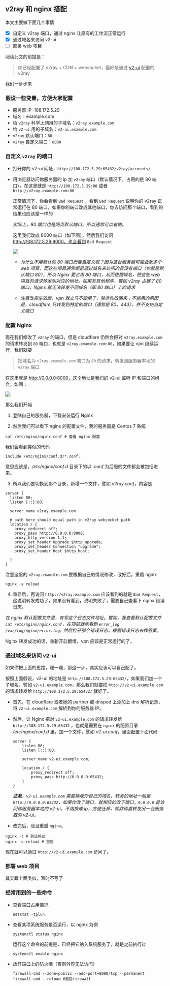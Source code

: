 ## v2ray 和 nginx 搭配

本文主要做下面几个事情

- [x] 自定义 v2ray 端口，通过 nginx 让原有的工作流正常运行
- [x] 通过域名来访问 v2-ui
- [ ] 部署 web 项目

阅读此文的前提是：

> 你已经配置了 v2ray + CDN + websocket，最好是通过 [v2-ui](https://github.com/sprov065/v2-ui) 配置的 v2ray

我们一步步来

### 假设一些变量，方便大家配置

- 服务器 IP: 108.172.5.29
- 域名：example.com
- 给 `v2ray` 科学上网用的子域名：`v2ray.example.com`
- 给 `v2-ui` 用的子域名：`v2-ui.example.com`
- `v2ray` 默认端口：`80`
- `v2ray` 自定义端口：`8000`

### 自定义 `v2ray` 的端口

- 打开你的 v2-ui 网址，`http://108.172.5.29:65432/v2ray/accounts/`
- 用浏览器访问你服务器的 ip 加 `v2ray` 端口（默认情况下，占用的是 80 端口），在这里就是 `http://108.172.5.29:80` 或者 `http://v2ray.example.com:80`

  正常情况下，你会看到 `Bad Request` ，看到 `Bad Request` 说明你的 v2ray 正常运行在 80 端口，如果你的端口改成其他端口，你去访问那个端口，看到的结果也应该是一样的

  _实际上，80 端口也是网页默认端口，所以通常可以省略。_

  这里我们改成 8000 端口（如下图），然后我们访问 http://108.172.5.29:8000，也会看到 `Bad Request`

  ![](../assets/images/截图20191123122243.png)

  - _为什么不用默认的 80 端口而要自定义呢？因为这台服务器可能会放多个 web 项目，而这些项目通常都是通过域名来访问的且没有端口（也就是默认端口 80），所以 Nginx 要占用 80 端口，从而根据域名，把这些 web 项目的请求转发到对应的地址。如果有其他程序，譬如 v2ray 占据了 80 端口，Nginx 就无法转发不同域名（即 80 端口）上的请求_

  - _注意改完生效后，vpn 就立马不能用了，除非你改回来；不能用的原因是，cloudflare 只转发到特定的端口（通常是 80，443），并不支持自定义端口_

### 配置 Nginx

现在我们修改了 `v2ray` 的端口，但是 cloudflare 仍然会把对 `v2ray.example.com` 的请求转发到 `80` 端口，也就是 `v2ray.example.com:80`，如果要让 vpn 继续运行，我们就要

> 把域名为 `v2ray.example.com` 端口为 `80` 的请求，转发到服务器本地的 `v2ray` 端口

在这里就是 http://0.0.0.0:8000，这个地址是我们的 v2-ui 监听 IP 和端口的组合，如图：

![](../assets/images/截图20191123125410.png)

那么我们开始

1. 登陆自己的服务器，下载安装运行 Nginx

2. 然后我们可以看下 nginx 的配置文件，我的服务器是 Centos 7 系统

```shell
cat /etc/nginx/nginx.conf # 查看 nginx 配置
```

我们会看到类似的代码

```shell
include /etc/nginx/conf.d/*.conf;
```

意思应该是，_/etc/nginx/conf.d_ 目录下的以 _.conf_ 为后缀的文件都会被包括进来。

3. 所以我们要切换到那个目录，新增一个文件，譬如 _v2ray.conf_，内容是

```shell
server {
  listen 80;
  listen [::]:80;

  server_name v2ray.example.com

  # path here should equal path in v2ray websocket path
  location / {
    proxy_redirect off;
    proxy_pass http://0.0.0.0:8000;
    proxy_http_version 1.1;
    proxy_set_header Upgrade $http_upgrade;
    proxy_set_header Connection "upgrade";
    proxy_set_header Host $http_host;

  }
}
```

注意这里的 `v2ray.example.com` 要根据自己的情况修改，改好后，重启 nginx

```shell
nginx -s reload
```

4. 重启后，再访问 `http://v2ray.example.com` 应该看到的就是 `Bad Request`，这说明转发成功了，如果没有看到，说明失败了，需要自己查看下 nginx 错误日志。

_在 nginx 默认配置文件里，有写这个日志文件地址。譬如，我查看默认配置文件 `cat /etc/nginx/nginx.conf`，在顶部就能看到 `error_log /var/log/nginx/error.log;` 然后打开那个错误日志，根据错误日志去找答案。_

Nginx 转发成功的话，重新开启翻墙，vpn 应该是正常运行的了。

### 通过域名来访问 v2-ui

如果你把上面的思路，理一理，那这一步，其实应该可以自己配了。

按照上面假设，v2-ui 的地址是 `http://108.172.5.29:65432/`，如果我们加一个子域名，譬如 `v2-ui.example.com`，那么我们就要把 `http://v2-ui.example.com` 的请求转发给 `http://108.172.5.29:65432/` 就好了。

- 首先，在 cloudflare 或者她的 partner 或 dnspod 上添加上 dns 解析记录，将 `v2-ui.example.com` 解析到你的服务器 IP。

- 然后，让 Nginx 把对 `v2-ui.example.com` 的请求转发给 `http://108.172.5.29:65432` ，也就是需要在 `nginx` 的配置目录 _/etc/nginx/conf.d_ 里，加一个文件，譬如 _v2-ui.conf_，里面配置下面代码

  ```shell
  server {
      listen 80;
      listen [::]:80;

      server_name v2-ui.example.com;

      location / {
          proxy_redirect off;
          proxy_pass http://0.0.0.0:65432;
      }
  }
  ```

  _**注意**，`v2-ui.example.com` 需要换成你自己的域名，转发的地址一般是 `http://0.0.0.0:65432`，如果你改了端口，就相应的改下端口，`0.0.0.0` 是访问你服务器本地的 v2-ui，不用换成 ip，方便迁移，除非你要转发另一台服务器的 v2-ui。_

- 改完后，验证重启 `nginx`。

```shell
nginx -t # 验证格式
nginx -s reload # 重启
```

现在就可以通过 `http://v2-ui.example.com` 访问了。

### 部署 web 项目

其实跟上面类似，暂时不写了

### 经常用到的一些命令

- 查看端口占用情况

  ```shell
  netstat -tplun
  ```

- 查看某项系统服务是否运行，以 nginx 为例

  ```shell
  systemctl status nginx
  ```

  运行这个命令的前提是，已经把它纳入系统服务了，就是之前执行过

  ```shell
  systemctl enable nginx
  ```

- 放开端口上的防火墙（否则外界无法访问）

  ```shell
  firewall-cmd --zone=public --add-port=8000/tcp --permanent
  firewall-cmd --reload #重启firewall
  ```

